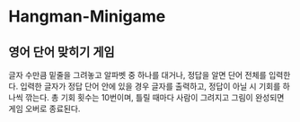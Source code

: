 # Hangman-Minigame

## 영어 단어 맞히기 게임

글자 수만큼 밑줄을 그려놓고 알파벳 중 하나를 대거나, 정답을 알면 단어 전체를 입력한다.
입력한 글자가 정답 단어 안에 있을 경우 글자를 출력하고, 정답이 아닐 시 기회를 하나씩 깎는다. 
총 기회 횟수는 10번이며, 틀릴 때마다 사람이 그려지고 그림이 완성되면 게임 오버로 종료된다.


